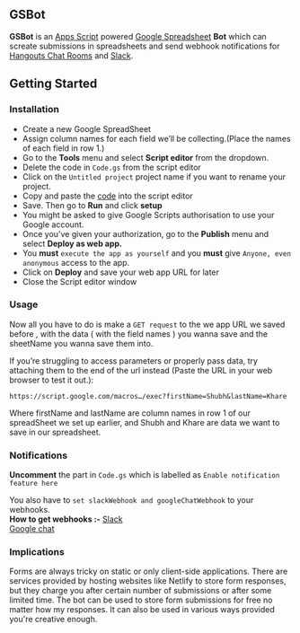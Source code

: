 ## GSBot

**GSBot** is an [Apps Script](https://www.google.com/script/start/) powered [Google Spreadsheet](https://www.google.com/sheets/about/) **Bot** which can screate submissions in spreadsheets and send webhook notifications for [Hangouts Chat Rooms](https://gsuite.google.com/products/chat/) and  [Slack](https://slack.com/intl/en-in/).
<br/>

## Getting Started

### Installation

* Create a new Google SpreadSheet
* Assign column names for each  field we’ll be collecting.(Place the names of each field in row 1.)
* Go to the **Tools** menu and select **Script editor** from the dropdown.
* Delete the code in `Code.gs` from the script editor
* Click on the `Untitled project` project name if you want to  rename your project.
* Copy and paste the [code](Code.gs) into the script editor
* Save. Then go to **Run** and click **setup**
* You might be asked to give Google Scripts authorisation to use your Google account.
* Once you’ve given your authorization, go to the **Publish** menu and select **Deploy as web app.**
* You **must** `execute the app as yourself` and you **must** give `Anyone, even anonymous` access to the app.
* Click on **Deploy** and save your web app URL for later
* Close the Script editor window

### Usage
Now all you have to do is make a `GET request` to the we app URL we saved before , with the data ( with the field names )   you wanna save and the sheetName you wanna save them into.

If you’re struggling to access parameters or properly pass data, try attaching them to the end of the url instead (Paste the URL in your web browser to test it out.):  

    https://script.google.com/macros…/exec?firstName=Shubh&lastName=Khare
Where firstName and lastName are column names in row 1 of our spreadSheet we set up earlier, and Shubh and Khare are data we want to save in our spreadsheet.


### Notifications
**Uncomment** the part in `Code.gs` which is labelled as `Enable notification feature here`

You also have to `set slackWebhook and googleChatWebhook` to your webhooks.
<br/>
 **How to get webhooks :-**
 [Slack](https://slack.com/intl/en-in/help/articles/115005265063-Incoming-webhooks-for-Slack)          
 [Google chat](https://developers.google.com/hangouts/chat/quickstart/incoming-bot-node)
### Implications
Forms are always tricky on static or only client-side applications. There are services provided by hosting websites like Netlify to store form responses,  but they charge you after certain number of submissions or after some limited time.
The bot can be used to store form submissions for free no matter how my responses.
It can also be used in various ways provided you're creative enough.

